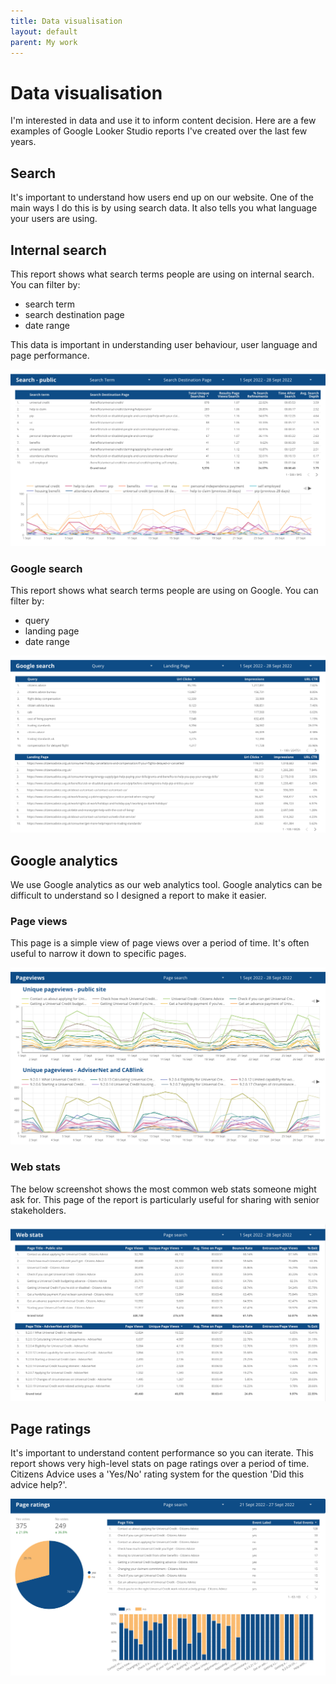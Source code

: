 ```yaml
---
title: Data visualisation
layout: default
parent: My work
---
```

# Data visualisation
I'm interested in data and use it to inform content decision. Here are a few examples of Google Looker Studio reports I've created over the last few years.
## Search
It's important to understand how users end up on our website. One of the main ways I do this is by using search data. It also tells you what language your users are using.
## Internal search
This report shows what search terms people are using on internal search. You can filter by:
- search term
- search destination page
- date range

This data is important in understanding user behaviour, user language and page performance.

![Screenshot of a report showing internal search terms and associated stats](/assets/img/internal-search.png)
### Google search
This report shows what search terms people are using on Google. You can filter by:
- query
- landing page
- date range

![Screenshot of a report showing Google search terms and associated stats](/assets/img/google-search.png)
## Google analytics
We use Google analytics as our web analytics tool. Google analytics can be difficult to understand so I designed a report to make it easier.
### Page views
This page is a simple view of page views over a period of time. It's often useful to narrow it down to specific pages.

![Screenshot of a report showing pageviews over a period of time](/assets/img/pageviews.png)
### Web stats
The below screenshot shows the most common web stats someone might ask for. This page of the report is particularly useful for sharing with senior stakeholders.

![Screenshot of a report showing web stats for individual pages on a website](/assets/img/web-stats.png)
## Page ratings
It's important to understand content performance so you can iterate. This report shows very high-level stats on page ratings over a period of time. Citizens Advice uses a 'Yes/No' rating system for the question 'Did this advice help?'.

![Screenshot of a report showing page ratings for a number of different web pages](/assets/img/page-ratings.png)